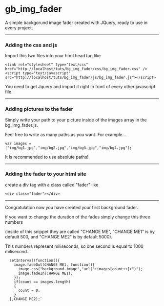 # gb_img_fader

A simple backgorund image fader created with JQuery, ready to use in every project.

***

### Adding the css and js

Import this two files into your html head tag like  

    <link rel="stylesheet" type="text/css" href="http://localhost/tuts/bg_img_fader/css/bg_img_fader.css" />  
    <script type="text/javascript" src="http://localhost/tuts/bg_img_fader/js/bg_img_fader.js"></script>
    
You need to get Jquery and import it right in front of every other javascript file.

***

### Adding pictures to the fader

Simply write your path to your picture inside of the images array in the bg_img_fader.js. 

Feel free to write as many paths as you want. For example...  

    var images = ["img/bg1.jpg","img/bg2.jpg","img/bg3.jpg","img/bg4.jpg"];
    
It is recommended to use absolute paths!

***

### Adding the fader to your html site

create a div tag with a class called "fader" like  

    <div class="fader"></div>
    
***

Congratulation now you have created your first background fader.

if you want to change the duration of the fades simply change this three numbers

(inside of this snippet they are called "CHANGE ME", "CHANGE ME1" is by default 500, and "CHANGE ME2" is by default 5000). 

This numbers represent miliseconds, so one second is equal to 1000 milisecond.

      setInterval(function(){  
        image.fadeOut(CHANGE ME1, function(){
          image.css("background-image","url("+images[count++]+")");
          image.fadeIn(CHANGE ME1);
        });
        if(count == images.length)
        {
          count = 0;
        }
      },CHANGE ME2);`
